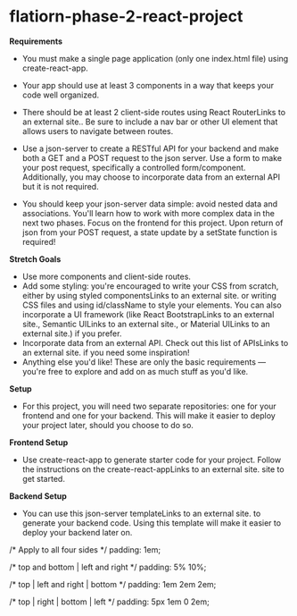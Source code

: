 # flatiorn-phase-2-react-project

**Requirements**
- You must make a single page application (only one index.html file) using create-react-app.
- Your app should use at least 3 components in a way that keeps your code well organized.
- There should be at least 2 client-side routes using React RouterLinks to an external site.. Be sure to include a nav bar or other UI element that allows users to navigate between routes.

- Use a json-server to create a RESTful API for your backend and make both a GET and a POST request to the json server. Use a form to make your post request, specifically a controlled form/component. Additionally, you may choose to incorporate data from an external API but it is not required.

- You should keep your json-server data simple: avoid nested data and associations. You'll learn how to work with more complex data in the next two phases. Focus on the frontend for this project.
Upon return of json from your POST request, a state update by a setState function is required!


**Stretch Goals**
- Use more components and client-side routes.
- Add some styling: you're encouraged to write your CSS from scratch, either by using styled componentsLinks to an external site. or writing CSS files and using id/className to style your elements. You can also incorporate a UI framework (like React BootstrapLinks to an external site., Semantic UILinks to an external site., or Material UILinks to an external site.) if you prefer.
- Incorporate data from an external API. Check out this list of APIsLinks to an external site. if you need some inspiration!
- Anything else you'd like! These are only the basic requirements — you're free to explore and add on as much stuff as you'd like. 

**Setup**
- For this project, you will need two separate repositories: one for your frontend and one for your backend. This will make it easier to deploy your project later, should you choose to do so.

**Frontend Setup**
- Use create-react-app to generate starter code for your project. Follow the instructions on the create-react-appLinks to an external site. site to get started.

**Backend Setup**
- You can use this json-server templateLinks to an external site. to generate your backend code. Using this template will make it easier to deploy your backend later on.

/* Apply to all four sides */
padding: 1em;

/* top and bottom | left and right */
padding: 5% 10%;

/* top | left and right | bottom */
padding: 1em 2em 2em;

/* top | right | bottom | left */
padding: 5px 1em 0 2em;